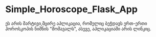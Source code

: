 # Simple_Horoscope_Flask_App
ეს არის მარტივი,მცირე აპლიკაცია, რომელიც ბეჭდავს ერთ-ერთი ჰოროსკოპის ნიშნის "მომავალს", ასევე, აპლიკაციაში არის ლინკიც. 
